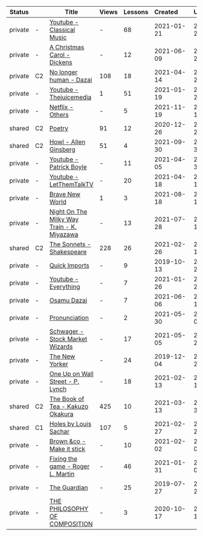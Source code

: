|Status| |Title|Views|Lessons|Created&nbsp;&nbsp;&nbsp;&nbsp;&nbsp;&nbsp;|Updated&nbsp;&nbsp;&nbsp;&nbsp;&nbsp;&nbsp;|
|------|-|-----|-----|-------|--------------|--------------|
|private|-|[Youtube - Classical Music](https://www.lingq.com/en/learn/en/web/library/course/772977)|-|68|2021-01-21|2022-01-27
|private|-|[A Christmas Carol - Dickens](https://www.lingq.com/en/learn/en/web/library/course/861755)|-|12|2021-06-09|2022-01-26
|private|C2|[No longer human - Dazai](https://www.lingq.com/en/learn/en/web/library/course/829471)|108|18|2021-04-14|2022-01-25
|private|-|[Youtube - Thejuicemedia](https://www.lingq.com/en/learn/en/web/library/course/771731)|1|51|2021-01-19|2021-12-21
|private|-|[Netflix - Others](https://www.lingq.com/en/learn/en/web/library/course/962851)|-|5|2021-11-19|2021-11-19
|shared|C2|[Poetry](https://www.lingq.com/en/learn/en/web/library/course/755921)|91|12|2020-12-26|2021-10-24
|shared|C2|[Howl - Allen Ginsberg](https://www.lingq.com/en/learn/en/web/library/course/928496)|51|4|2021-09-30|2021-09-30
|private|-|[Youtube - Patrick Boyle](https://www.lingq.com/en/learn/en/web/library/course/921053)|-|11|2021-04-05|2021-09-30
|private|-|[Youtube - LetThemTalkTV](https://www.lingq.com/en/learn/en/web/library/course/832005)|-|20|2021-04-18|2021-09-17
|private|-|[Brave New World](https://www.lingq.com/en/learn/en/web/library/course/901856)|1|3|2021-08-18|2021-08-18
|private|-|[Night On The Milky Way Train - K. Miyazawa](https://www.lingq.com/en/learn/en/web/library/course/889746)|-|13|2021-07-28|2021-08-13
|shared|C2|[The Sonnets - Shakespeare](https://www.lingq.com/en/learn/en/web/library/course/799368)|228|26|2021-02-26|2021-08-10
|private|-|[Quick Imports](https://www.lingq.com/en/learn/en/web/library/course/516613)|-|9|2019-10-13|2021-07-21
|private|-|[Youtube - Everything](https://www.lingq.com/en/learn/en/web/library/course/778231)|-|7|2021-01-26|2021-06-29
|private|-|[Osamu Dazai](https://www.lingq.com/en/learn/en/web/library/course/860062)|-|7|2021-06-06|2021-06-11
|private|-|[Pronunciation](https://www.lingq.com/en/learn/en/web/library/course/856229)|-|2|2021-05-30|2021-06-05
|private|-|[Schwager - Stock Market Wizards](https://www.lingq.com/en/learn/en/web/library/course/841833)|-|17|2021-05-05|2021-05-29
|private|-|[The New Yorker](https://www.lingq.com/en/learn/en/web/library/course/536744)|-|24|2019-12-04|2021-04-22
|private|-|[One Up on Wall Street - P. Lynch](https://www.lingq.com/en/learn/en/web/library/course/789806)|-|18|2021-02-13|2021-04-14
|shared|C2|[The Book of Tea - Kakuzo Okakura](https://www.lingq.com/en/learn/en/web/library/course/809537)|425|10|2021-03-13|2021-03-30
|shared|C1|[Holes by Louis Sachar](https://www.lingq.com/en/learn/en/web/library/course/799967)|107|5|2021-02-27|2021-02-27
|private|-|[Brown &co - Make it stick](https://www.lingq.com/en/learn/en/web/library/course/781529)|-|10|2021-02-02|2021-02-02
|private|-|[Fixing the game - Roger L. Martin](https://www.lingq.com/en/learn/en/web/library/course/780155)|-|46|2021-01-31|2021-02-02
|private|-|[The Guardian](https://www.lingq.com/en/learn/en/web/library/course/487904)|-|25|2019-07-27|2021-01-21
|private|-|[THE PHILOSOPHY OF COMPOSITION](https://www.lingq.com/en/learn/en/web/library/course/713358)|-|3|2020-10-17|2020-10-17
